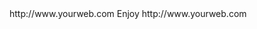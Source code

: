 <? xml version="1.0" ?>
<rss version="2.0">
<channel>
<title>KE Stream</title>
<description></description>
<link>http://www.yourweb.com</link>
<item>
<title>New Update 2/05/2017. Please Click on KE Updater to Update. For premium IPTV join TeamEXPAT IPTV over 400 channels. Contact EJ for details </title>
<description> Enjoy </description>
<link>http://www.yourweb.com</link>
</channel>
</rss>
